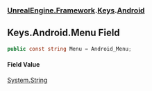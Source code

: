 ### [UnrealEngine.Framework](UnrealEngine_Framework.md 'UnrealEngine.Framework').[Keys](Keys.md 'UnrealEngine.Framework.Keys').[Android](Keys_Android.md 'UnrealEngine.Framework.Keys.Android')
## Keys.Android.Menu Field
```csharp
public const string Menu = Android_Menu;
```
#### Field Value
[System.String](https://docs.microsoft.com/en-us/dotnet/api/System.String 'System.String')
